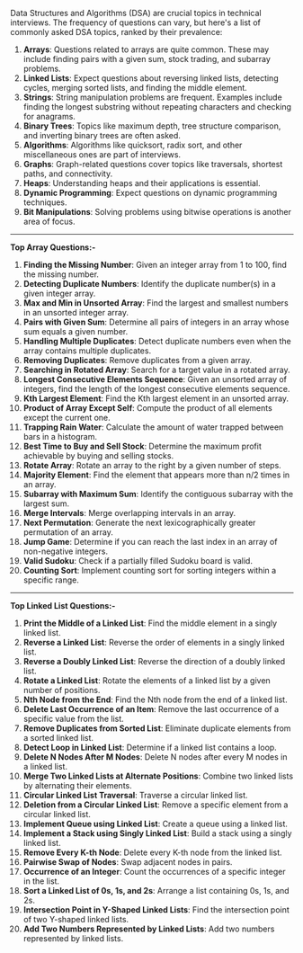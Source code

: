 Data Structures and Algorithms (DSA) are crucial topics in technical interviews. The frequency of questions can vary, but here's a list of commonly asked DSA topics, ranked by their prevalence:

1. **Arrays**: Questions related to arrays are quite common. These may include finding pairs with a given sum, stock trading, and subarray problems.
2. **Linked Lists**: Expect questions about reversing linked lists, detecting cycles, merging sorted lists, and finding the middle element.
3. **Strings**: String manipulation problems are frequent. Examples include finding the longest substring without repeating characters and checking for anagrams.
4. **Binary Trees**: Topics like maximum depth, tree structure comparison, and inverting binary trees are often asked.
5. **Algorithms**: Algorithms like quicksort, radix sort, and other miscellaneous ones are part of interviews.
6. **Graphs**: Graph-related questions cover topics like traversals, shortest paths, and connectivity.
7. **Heaps**: Understanding heaps and their applications is essential.
8. **Dynamic Programming**: Expect questions on dynamic programming techniques.
9. **Bit Manipulations**: Solving problems using bitwise operations is another area of focus.

---

**Top Array Questions:-**

1. **Finding the Missing Number**: Given an integer array from 1 to 100, find the missing number.
2. **Detecting Duplicate Numbers**: Identify the duplicate number(s) in a given integer array.
3. **Max and Min in Unsorted Array**: Find the largest and smallest numbers in an unsorted integer array.
4. **Pairs with Given Sum**: Determine all pairs of integers in an array whose sum equals a given number.
5. **Handling Multiple Duplicates**: Detect duplicate numbers even when the array contains multiple duplicates.
6. **Removing Duplicates**: Remove duplicates from a given array.
7. **Searching in Rotated Array**: Search for a target value in a rotated array.
8. **Longest Consecutive Elements Sequence**: Given an unsorted array of integers, find the length of the longest consecutive elements sequence.
9. **Kth Largest Element**: Find the Kth largest element in an unsorted array.
10. **Product of Array Except Self**: Compute the product of all elements except the current one.
11. **Trapping Rain Water**: Calculate the amount of water trapped between bars in a histogram.
12. **Best Time to Buy and Sell Stock**: Determine the maximum profit achievable by buying and selling stocks.
13. **Rotate Array**: Rotate an array to the right by a given number of steps.
14. **Majority Element**: Find the element that appears more than n/2 times in an array.
15. **Subarray with Maximum Sum**: Identify the contiguous subarray with the largest sum.
16. **Merge Intervals**: Merge overlapping intervals in an array.
17. **Next Permutation**: Generate the next lexicographically greater permutation of an array.
18. **Jump Game**: Determine if you can reach the last index in an array of non-negative integers.
19. **Valid Sudoku**: Check if a partially filled Sudoku board is valid.
20. **Counting Sort**: Implement counting sort for sorting integers within a specific range.

---

**Top Linked List Questions:-**

1. **Print the Middle of a Linked List**: Find the middle element in a singly linked list.
2. **Reverse a Linked List**: Reverse the order of elements in a singly linked list.
3. **Reverse a Doubly Linked List**: Reverse the direction of a doubly linked list.
4. **Rotate a Linked List**: Rotate the elements of a linked list by a given number of positions.
5. **Nth Node from the End**: Find the Nth node from the end of a linked list.
6. **Delete Last Occurrence of an Item**: Remove the last occurrence of a specific value from the list.
7. **Remove Duplicates from Sorted List**: Eliminate duplicate elements from a sorted linked list.
8. **Detect Loop in Linked List**: Determine if a linked list contains a loop.
9. **Delete N Nodes After M Nodes**: Delete N nodes after every M nodes in a linked list.
10. **Merge Two Linked Lists at Alternate Positions**: Combine two linked lists by alternating their elements.
11. **Circular Linked List Traversal**: Traverse a circular linked list.
12. **Deletion from a Circular Linked List**: Remove a specific element from a circular linked list.
13. **Implement Queue using Linked List**: Create a queue using a linked list.
14. **Implement a Stack using Singly Linked List**: Build a stack using a singly linked list.
15. **Remove Every K-th Node**: Delete every K-th node from the linked list.
16. **Pairwise Swap of Nodes**: Swap adjacent nodes in pairs.
17. **Occurrence of an Integer**: Count the occurrences of a specific integer in the list.
18. **Sort a Linked List of 0s, 1s, and 2s**: Arrange a list containing 0s, 1s, and 2s.
19. **Intersection Point in Y-Shaped Linked Lists**: Find the intersection point of two Y-shaped linked lists.
20. **Add Two Numbers Represented by Linked Lists**: Add two numbers represented by linked lists.